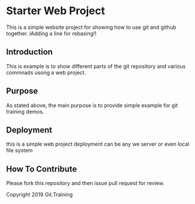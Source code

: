 # Starter Web Project

This is a simple website project for showing how to use git and github together.
iAdding a line for rebasing!!
## Introduction

This is example is to show different parts of the git repository and various commnads usong a web project.

## Purpose

As stated above, the main purpose is to provide simple example for git training demos.

## Deployment

this is a simple web project deployment can be any we server or even local file system

## How To Contribute

Please fork this repository and then issue pull request for review.

Copyright 2019 Git.Training
